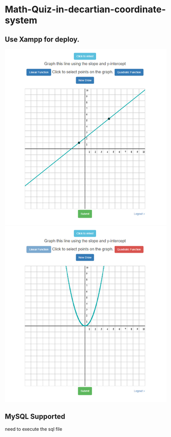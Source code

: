 # Math-Quiz-in-decartian-coordinate-system

## Use Xampp for deploy.
![Sticky Note Preview](https://github.com/ClickHere0521/Math-Quiz-in-decartian-coordinate-system/blob/main/mathquiz1.jpg)
![Sticky Note Preview](https://github.com/ClickHere0521/Math-Quiz-in-decartian-coordinate-system/blob/main/mathquiz2.jpg)

## MySQL Supported
need to execute the sql file
